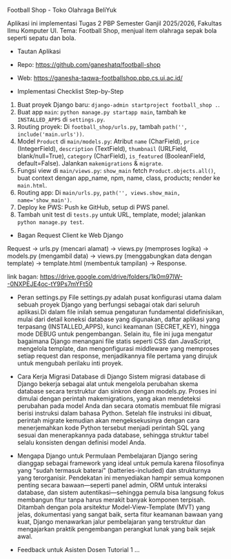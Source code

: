 Football Shop - Toko Olahraga BeliYuk

Aplikasi ini implementasi Tugas 2 PBP Semester Ganjil 2025/2026, Fakultas Ilmu Komputer UI. Tema: Football Shop, menjual item olahraga sepak bola seperti sepatu dan bola.

- Tautan Aplikasi
- Repo: https://github.com/ganeshatq/football-shop
- Web: https://ganesha-taqwa-footballshop.pbp.cs.ui.ac.id/

- Implementasi Checklist Step-by-Step
1. Buat proyek Django baru: `django-admin startproject football_shop .`.
2. Buat app `main`: `python manage.py startapp main`, tambah ke `INSTALLED_APPS` di `settings.py`.
3. Routing proyek: Di `football_shop/urls.py`, tambah `path('', include('main.urls'))`.
4. Model `Product` di `main/models.py`: Atribut `name` (CharField), `price` (IntegerField), `description` (TextField), `thumbnail` (URLField, blank/null=True), `category` (CharField), `is_featured` (BooleanField, default=False). Jalankan `makemigrations` & `migrate`.
5. Fungsi view di `main/views.py`: `show_main` fetch `Product.objects.all()`, buat context dengan app_name, npm, name, class, products; render ke `main.html`.
6. Routing app: Di `main/urls.py`, `path('', views.show_main, name='show_main')`.
7. Deploy ke PWS: Push ke GitHub, setup di PWS panel.
8. Tambah unit test di `tests.py` untuk URL, template, model; jalankan `python manage.py test`.

- Bagan Request Client ke Web Django

Request → urls.py (mencari alamat) → views.py (memproses logika) → models.py (mengambil data) → views.py (menggabungkan data dengan template) → template.html (membentuk tampilan) → Response.

link bagan: https://drive.google.com/drive/folders/1k0m97lW--0NXPEJE4oc-tY9Ps7mYFt50

- Peran settings.py
File settings.py adalah pusat konfigurasi utama dalam sebuah proyek Django yang berfungsi sebagai otak dari seluruh aplikasi.Di dalam file inilah semua pengaturan fundamental didefinisikan, mulai dari detail koneksi database yang digunakan, daftar aplikasi yang terpasang (INSTALLED_APPS), kunci keamanan (SECRET_KEY), hingga mode DEBUG untuk pengembangan. Selain itu, file ini juga mengatur bagaimana Django menangani file statis seperti CSS dan JavaScript, mengelola template, dan mengonfigurasi middleware yang memproses setiap request dan response, menjadikannya file pertama yang dirujuk untuk mengubah perilaku inti proyek.

- Cara Kerja Migrasi Database di Django
Sistem migrasi database di Django bekerja sebagai alat untuk mengelola perubahan skema database secara terstruktur dan sinkron dengan models.py. Proses ini dimulai dengan perintah makemigrations, yang akan mendeteksi perubahan pada model Anda dan secara otomatis membuat file migrasi berisi instruksi dalam bahasa Python. Setelah file instruksi ini dibuat, perintah migrate kemudian akan mengeksekusinya dengan cara menerjemahkan kode Python tersebut menjadi perintah SQL yang sesuai dan menerapkannya pada database, sehingga struktur tabel selalu konsisten dengan definisi model Anda.

- Mengapa Django untuk Permulaan Pembelajaran
Django sering dianggap sebagai framework yang ideal untuk pemula karena filosofinya yang "sudah termasuk baterai" (batteries-included) dan strukturnya yang terorganisir. Pendekatan ini menyediakan hampir semua komponen penting secara bawaan—seperti panel admin, ORM untuk interaksi database, dan sistem autentikasi—sehingga pemula bisa langsung fokus membangun fitur tanpa harus merakit banyak komponen terpisah. Ditambah dengan pola arsitektur Model-View-Template (MVT) yang jelas, dokumentasi yang sangat baik, serta fitur keamanan bawaan yang kuat, Django menawarkan jalur pembelajaran yang terstruktur dan mengajarkan praktik pengembangan perangkat lunak yang baik sejak awal.

- Feedback untuk Asisten Dosen Tutorial 1
...